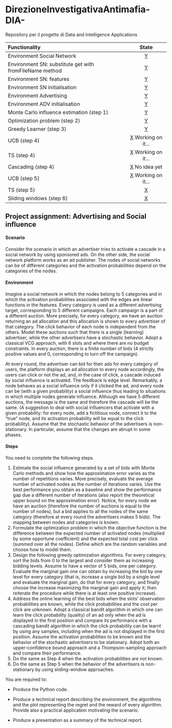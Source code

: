 # DirezioneInvestigativaAntimafia-DIA-
Repository per il progetto di Data and Intelligence Applications


| Functionality | State |
|:-----------------------|:------------------------------------:|
| Environment Social Network | [Y](#)|
| Environment SN: substitute get with fromFileName method | [Y](#) |
| Environment SN: features| [Y](#) |
| Environment SN initialisation| [Y](#) |
| Environment Advertising | [Y](#) |
| Environment ADV initialisation | [Y](#) |
| Monte Carlo influence estimation (step 1) | [Y](#) |
| Optimization problem (step 2) | [Y](#) |
| Greedy Learner (step 3) | [Y](#) |
| UCB (step 4)| [X](#) Working on it... |
| TS (step 4) | [X](#) Working on it... |
| Cascading (step 4) | [X](#) No idea yet |
| UCB (step 5) | [X](#) Working on it... |
| TS (step 5) | [X](#)|
| Sliding windows (step 6) | [X](#)|




## Project assignment: Advertising and Social influence

#### Scenario 
Consider the scenario in which an advertiser tries to activate a cascade in a social network by using sponsored ads. On the other side, the social network platform works as an ad publisher. The nodes of social networks can be of different categories and the activation probabilities depend on the categories of the nodes.


#### Environment
Imagine a social network in which the nodes belong to 5 categories and in which the activation probabilities associated with the edges are linear functions in the features. Every category is used as a different advertising target, corresponding to 5 different campaigns. Each campaign is a part of a different auction. More precisely, for every category, we have an auction returning an ad allocation and this allocation is shown to every advertiser of that category. The click behavior of each node is independent from the others. Model these auctions such that there is a single (learning) advertiser, while the other advertisers have a stochastic behavior. Adopt a classical VCG approach, with 6 slots and where there are no budget constraints. In every auction, there is a finite number of bids (4 strictly positive values and 0, corresponding to turn off the campaign).


At every round, the advertiser can bid for their ads for every category of users, the platform displays an ad allocation to every node accordingly, the users can click or not the ad, and, in the case of click, a cascade induced by social influence is activated. The feedback is edge level. Remarkably, a node behaves as a social influence only if it clicked the ad, and every node can be (with a given probability) a social influence thus leading to situations in which multiple nodes generate influence. Although we have 5 different auctions, the message is the same and therefore the cascade will be the same. (A suggestion to deal with social influencers that activate with a given probability: for every node, add a fictitious node, connect it to the “true” node, and its activation probability will be equal to the click probability).
Assume that the stochastic behavior of the advertisers is non-stationary. In particular, assume that the changes are abrupt in some phases.


#### Steps
You need to complete the following steps.
1. Estimate the social influence generated by a set of bids with Monte Carlo methods and show how the approximation error varies as the number of repetitions varies. More precisely, evaluate the average number of activated nodes as the number of iterations varies. Use the best performance you obtain as a baseline and show the performance gap due a different number of iterations (also report the theoretical upper bound on the approximation error). Notice, for every node we have an auction (therefore the number of auctions is equal to the number of nodes), but a bid applies to all the nodes of the same category (therefore at every round the advertisers makes 5 bids). The mapping between nodes and categories is known.
2. Formulate the optimization problem in which the objective function is the difference between the expected number of activated nodes (multiplied by some opportune coefficient) and the expected total cost per click (summed over all the nodes). Define which are the random variables and choose how to model them.
3. Design the following greedy optimization algorithms. For every category, sort the bids from 0 to the largest and consider them as increasing bidding levels. Assume to have a vector of 5 bids, one per category. Evaluate the marginal gain one can obtain by increasing the bid by one level for every category (that is, increase a single bid by a single level and evaluate the marginal gain, do that for every category, and finally choose the increase maximizing the marginal gain and apply it; then reiterate the procedure while there is at least one positive increase).
4. Address the online learning of the best bids when the slots’ observation probabilities are known, while the click probabilities and the cost per click are unknown. Adopt a classical bandit algorithm in which one can learn the click probability (quality) of an ad only when the ad is displayed in the first position and compare its performance with a cascading bandit algorithm in which the click probability can be learnt by using any samples, including when the ad is not displayed in the first position. Assume the activation probabilities to be known and the behavior of the stochastic advertisers to be stationary. Adopt both an upper-confidence bound approach and a Thompson-sampling approach and compare their performance.
5. Do the same as Step 4 when the activation probabilities are not known.
6. Do the same as Step 5 when the behavior of the advertisers is non-stationary by using sliding-window approaches.



You are required to:

+ Produce the Python code.

+ Produce a technical report describing the environment, the algorithms and the plot representing the regret and the reward of every algorithm. Provide also a practical application motivating the scenario.

+ Produce a presentation as a summary of the technical report.